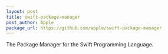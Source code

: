 ```yaml
---
layout: post
title: swift-package-manager
post_author: Apple
package_url: https://github.com/apple/swift-package-manager
---
```


The Package Manager for the Swift Programming Language.

<!--PKG_END-->
